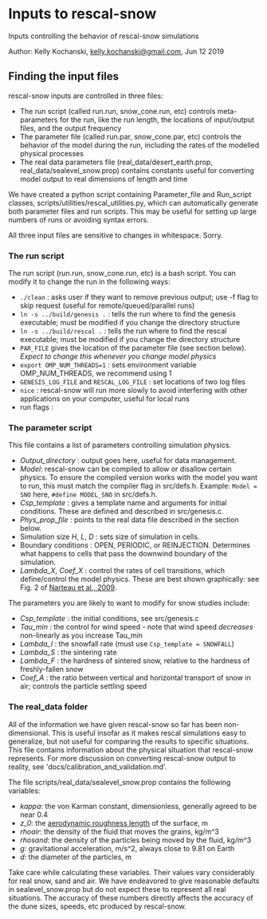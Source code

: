 # Inputs to rescal-snow

Inputs controlling the behavior of rescal-snow simulations

Author: Kelly Kochanski, kelly.kochanski@gmail.com, Jun 12 2019

## Finding the input files

rescal-snow inputs are controlled in three files:
 - The run script (called run.run, snow_cone.run, etc) controls meta-parameters for the run, like the run length, the locations of input/output files, and the output frequency
 - The parameter file (called run.par, snow_cone.par, etc) controls the behavior of the model during the run, including the rates of the modelled physical processes
 - The real data parameters file (real_data/desert_earth.prop, real_data/sealevel_snow.prop) contains constants useful for converting model output to real dimensions of length and time

We have created a python script containing Parameter_file and Run_script classes, scripts/utilities/rescal_utilities.py, which can automatically generate both parameter files and run scripts. This may be useful for setting up large numbers of runs or avoiding syntax errors.

All three input files are sensitive to changes in whitespace. Sorry.

### The run script
The run script (run.run, snow_cone.run, etc) is a bash script. You can modify it to change the run in the following ways:
 - `./clean` : asks user if they want to remove previous output; use -f flag to skip request (useful for remote/queued/parallel runs)
 - `ln -s ../build/genesis .` : tells the run where to find the genesis executable; must be modified if you change the directory structure
 - `ln -s ../build/rescal .` : tells the run where to find the rescal executable; must be modified if you change the directory structure
 - `PAR_FILE` gives the location of the parameter file (see section below). *Expect to change this whenever you change model physics*
 - `export OMP_NUM_THREADS=1` : sets environment variable OMP_NUM_THREADS, we recommend using 1
 - `GENESIS_LOG_FILE` and `RESCAL_LOG_FILE` : set locations of two log files
 - `nice` : rescal-snow will run more slowly to avoid interfering with other applications on your computer, useful for local runs
 - run flags :

### The parameter script

This file contains a list of parameters controlling simulation physics.
 - *Output_directory* : output goes here, useful for data management.
 - *Model*: rescal-snow can be compiled to allow or disallow certain physics. To ensure the compiled version works with the model you want to run, this must match the compiler flag in src/defs.h. Example: `Model = SNO` here, `#define MODEL_SNO` in src/defs.h.
 - *Csp_template* : gives a template name and arguments for initial conditions. These are defined and described in src/genesis.c.
 - *Phys_prop_file* : points to the real data file described in the section below.
 - Simulation size *H*, *L*, *D* : sets size of simulation in cells.
 - Boundary conditions : OPEN, PERIODIC, or REINJECTION. Determines what happens to cells that pass the downwind boundary of the simulation.
 - *Lambda_X*, *Coef_X* : control the rates of cell transitions, which define/control the model physics. These are best shown graphically: see Fig. 2 of [Narteau et al., 2009](https://dx.doi.org/10.1029/2008JF001127).

The parameters you are likely to want to modify for snow studies include:
 - *Csp_template* : the initial conditions, see src/genesis.c
 - *Tau_min* : the control for wind speed - note that wind speed *decreases* non-linearly as you increase Tau_min
 - *Lambda_I* : the snowfall rate (must use `Csp_template = SNOWFALL`)
 - *Lambda_S* : the sintering rate
 - *Lambda_F* : the hardness of sintered snow, relative to the hardness of freshly-fallen snow
 - *Coef_A* : the ratio between vertical and horizontal transport of snow in air; controls the particle settling speed

### The real_data folder

All of the information we have given rescal-snow so far has been non-dimensional. This is useful insofar as it makes rescal simulations easy to generalize, but not useful for comparing the results to specific situations. 
This file contains information about the physical situation that rescal-snow represents. For more discussion on converting rescal-snow output to reality, see 'docs/calibration_and_validation.md'.

The file scripts/real_data/sealevel_snow.prop contains the following variables:
 - *kappa*: the von Karman constant, dimensionless, generally agreed to be near 0.4
 - *z_0*: the [aerodynamic roughness length](https://en.wikipedia.org/wiki/Roughness_length) of the surface, m
 - *rhoair*: the density of the fluid that moves the grains, kg/m^3
 - *rhosand*: the density of the particles being moved by the fluid, kg/m^3
 - *g*: gravitational acceleration, m/s^2, always close to 9.81 on Earth
 - *d*: the diameter of the particles, m

Take care while calculating these variables. Their values vary considerably for real snow, sand and air. We have endeavored to give reasonable defaults in sealevel_snow.prop but do not expect these to represent all real situations.
The accuracy of these numbers directly affects the accuracy of the dune sizes, speeds, etc produced by rescal-snow.

